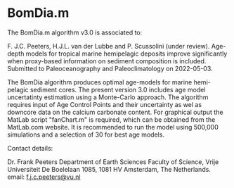 # BomDia.m

The BomDia.m algorithm v3.0 is associated to:

F. J.C. Peeters, H.J.L. van der Lubbe and P. Scussolini (under review). Age-depth models for tropical marine hemipelagic deposits improve significantly when proxy-based information on sediment composition is included. Submitted to Paleoceanography and Paleoclimatology on 2022-05-03.

The BomDia algorithm produces optimal age-models for marine hemi-pelagic sediment cores. The present version 3.0 includes age model uncertatinty estimation using a Monte-Carlo approach. The algorithm requires input of Age Control Points and their uncertainty as wel as downcore data on the calcium carbonate content. For graphical output the MatLab script "fanChart.m" is required, which can be obtained from the MatLab.com website. 
It is recommended to run the model using 500,000 simulations and a selection of 30 for best age models. 

Contact details:

Dr. Frank Peeters
Department of Earth Sciences
Faculty of Science, Vrije Universiteit
De Boelelaan 1085, 1081 HV Amsterdam,
The Netherlands. email: f.j.c.peeters@vu.nl
